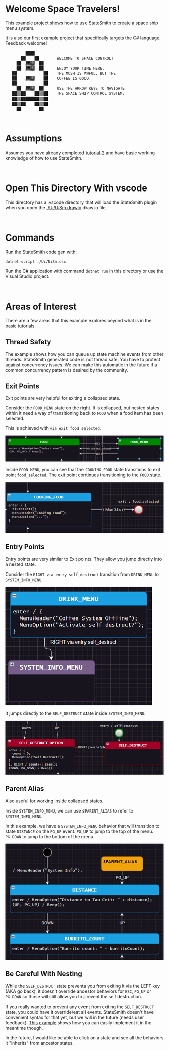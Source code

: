 # Welcome Space Travelers!

This example project shows how to use StateSmith to create a space ship menu system.

It is also our first example project that specifically targets the C# language. Feedback welcome!

```
         ████                                         
       ██    ██        WELCOME TO SPACE CONTROL!      
     ██  ▓▓▓▓  ██                                     
     ██  ▓▓▓▓  ██      ENJOY YOUR TIME HERE.          
   ██            ██    THE MUSH IS AWFUL, BUT THE     
   ██    ▓▓▓▓    ██    COFFEE IS GOOD.                
   ██            ██                                   
     ██  ▓▓▓▓  ██      USE THE ARROW KEYS TO NAVIGATE 
   ██▒▒██    ██▒▒██    THE SPACE SHIP CONTROL SYSTEM. 
   ██▒▒████████▒▒██                                   
   ██▒▒██    ██▒▒██                                   
     ██        ██   
```


<br>

# Assumptions
Assumes you have already completed [tutorial-2](https://github.com/StateSmith/tutorial-2) and have basic working knowledge of how to use StateSmith.


<br>

# Open This Directory With vscode
This directory has a .vscode directory that will load the StateSmith plugin when you open the [./Ui/UiSm.drawio](./Ui/UiSm.drawio) draw.io file.


<br>

# Commands
Run the StateSmith code gen with:
```
dotnet-script ./Ui/UiSm.csx
```

Run the C# application with command `dotnet run` in this directory or use the Visual Studio project.


<br>

# Areas of Interest
There are a few areas that this example explores beyond what is in the basic tutorials.


## Thread Safety
The example shows how you can queue up state machine events from other threads. StateSmith generated code is not thread safe. You have to protect against concurrency issues. We can make this automatic in the future if a common concurrency pattern is desired by the community.


## Exit Points
Exit points are very helpful for exiting a collapsed state.

Consider the `FOOD_MENU` state on the right. It is collapsed, but nested states within it need a way of transitioning back to `FOOD` when a food item has been selected.

This is achieved with `via exit food_selected`.

![](docs/exit-via.png)

Inside `FOOD_MENU`, you can see that the `COOKING_FOOD` state transitions to exit point `food_selected`. The exit point continues transitioning to the `FOOD` state.

![](docs/exit-point-food-selected.png)


## Entry Points
Entry points are very similar to Exit points. They allow you jump directly into a nested state.

Consider the `RIGHT via entry self_destruct` transition from `DRINK_MENU` to `SYSTEM_INFO_MENU`.

![](docs/via-entry.png)

It jumps directly to the `SELF_DESTRUCT` state inside `SYSTEM_INFO_MENU`.

![](docs/entry-point.png)


## Parent Alias
Also useful for working inside collapsed states.

Inside `SYSTEM_INFO_MENU`, we can use `$PARENT_ALIAS` to refer to `SYSTEM_INFO_MENU`.

In this example, we have a `SYSTEM_INFO_MENU` behavior that will transition to state `DISTANCE` on the `PG_UP` event. `PG_UP` to jump to the top of the menu. `PG_DOWN` to jump to the bottom of the menu.

![](docs/parent-alias.png)


## Be Careful With Nesting
While the `SELF_DESTRUCT` state prevents you from exiting it via the LEFT key (AKA go back), it doesn't override ancestor behaviors for `ESC`, `PG_UP` or `PG_DOWN` so those
will still allow you to prevent the self destruction.

If you really wanted to prevent any event from exiting the `SELF_DESTRUCT` state, you could have it override/eat all events. StateSmith doesn't have convenient syntax for that yet, but we will in the future (needs user feedback). [This example](https://github.com/StateSmith/StateSmith-examples/tree/main/custom-triggers) shows how you can easily implement it in the meantime though.

In the future, I would like be able to click on a state and see all the behaviors it "inherits" from ancestor states.



